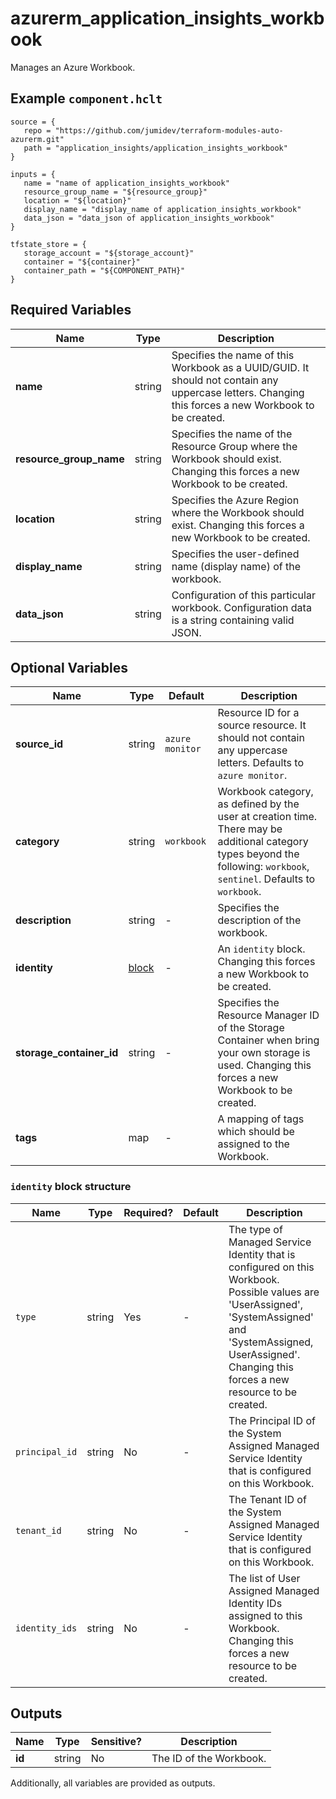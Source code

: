# azurerm_application_insights_workbook

Manages an Azure Workbook.

## Example `component.hclt`

```hcl
source = {
   repo = "https://github.com/jumidev/terraform-modules-auto-azurerm.git"   
   path = "application_insights/application_insights_workbook"   
}

inputs = {
   name = "name of application_insights_workbook"   
   resource_group_name = "${resource_group}"   
   location = "${location}"   
   display_name = "display_name of application_insights_workbook"   
   data_json = "data_json of application_insights_workbook"   
}

tfstate_store = {
   storage_account = "${storage_account}"   
   container = "${container}"   
   container_path = "${COMPONENT_PATH}"   
}

```

## Required Variables

| Name | Type |  Description |
| ---- | --------- |  ----------- |
| **name** | string |  Specifies the name of this Workbook as a UUID/GUID. It should not contain any uppercase letters. Changing this forces a new Workbook to be created. | 
| **resource_group_name** | string |  Specifies the name of the Resource Group where the Workbook should exist. Changing this forces a new Workbook to be created. | 
| **location** | string |  Specifies the Azure Region where the Workbook should exist. Changing this forces a new Workbook to be created. | 
| **display_name** | string |  Specifies the user-defined name (display name) of the workbook. | 
| **data_json** | string |  Configuration of this particular workbook. Configuration data is a string containing valid JSON. | 

## Optional Variables

| Name | Type |  Default  |  Description |
| ---- | --------- |  ----------- | ----------- |
| **source_id** | string |  `azure monitor`  |  Resource ID for a source resource. It should not contain any uppercase letters. Defaults to `azure monitor`. | 
| **category** | string |  `workbook`  |  Workbook category, as defined by the user at creation time. There may be additional category types beyond the following: `workbook`, `sentinel`. Defaults to `workbook`. | 
| **description** | string |  -  |  Specifies the description of the workbook. | 
| **identity** | [block](#identity-block-structure) |  -  |  An `identity` block. Changing this forces a new Workbook to be created. | 
| **storage_container_id** | string |  -  |  Specifies the Resource Manager ID of the Storage Container when bring your own storage is used. Changing this forces a new Workbook to be created. | 
| **tags** | map |  -  |  A mapping of tags which should be assigned to the Workbook. | 

### `identity` block structure

| Name | Type | Required? | Default | Description |
| ---- | ---- | --------- | ------- | ----------- |
| `type` | string | Yes | - | The type of Managed Service Identity that is configured on this Workbook. Possible values are 'UserAssigned', 'SystemAssigned' and 'SystemAssigned, UserAssigned'. Changing this forces a new resource to be created. |
| `principal_id` | string | No | - | The Principal ID of the System Assigned Managed Service Identity that is configured on this Workbook. |
| `tenant_id` | string | No | - | The Tenant ID of the System Assigned Managed Service Identity that is configured on this Workbook. |
| `identity_ids` | string | No | - | The list of User Assigned Managed Identity IDs assigned to this Workbook. Changing this forces a new resource to be created. |



## Outputs

| Name | Type | Sensitive? | Description |
| ---- | ---- | --------- | --------- |
| **id** | string | No  | The ID of the Workbook. | 

Additionally, all variables are provided as outputs.
